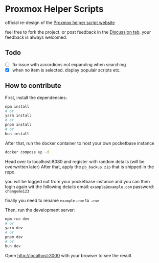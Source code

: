# Proxmox Helper Scripts

official re-design of the [Proxmox helper script website](https://tteck.github.io/Proxmox/)

feel free to fork the project. or post feedback in the [Discussion tab](https://github.com/BramSuurdje/proxmox-helper-scripts/discussions). your feedback is always welcomed.

## Todo

- [ ] fix issue with accordions not expanding when searching
- [X] when no item is selected. display populair scripts etc.

## How to contribute

First, install the dependencies:

```bash
npm install
# or 
yarn install
# or
pnpm install
# or
bun install
```

After that, run the docker container to host your own pocketbase instance

```bash
docker compose up -d
```

Head over to localhost:8080 and register with random details (will be overwritten later)
After that, apply the `pb_backup.zip` that is shipped in the repo.

you will be logged out from your pocketbase instance and you can then login again wit the following details
email: `example@example.com`
password: `changeme123`

finally you need to rename `example.env` to `.env`

Then, run the development server:

```bash
npm run dev
# or
yarn dev
# or
pnpm dev
# or
bun dev
```

Open [http://localhost:3000](http://localhost:3000) with your browser to see the result.
